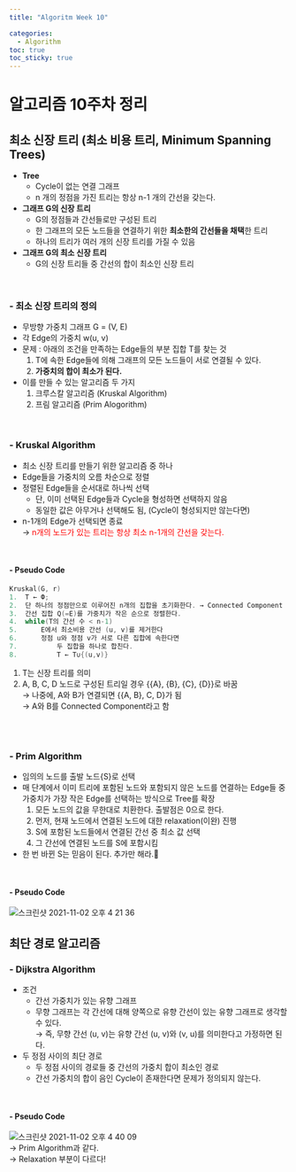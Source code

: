 ```yaml
---
title: "Algoritm Week 10"

categories:
  - Algorithm
toc: true
toc_sticky: true
---
```




# 알고리즘 10주차 정리

## 최소 신장 트리 (최소 비용 트리, Minimum Spanning Trees)

- **Tree**
  - Cycle이 없는 연결 그래프
  - n 개의 정점을 가진 트리는 항상 n-1 개의 간선을 갖는다.
- **그래프 G의 신장 트리**
  - G의 정점들과 간선들로만 구성된 트리
  - 한 그래프의 모든 노드들을 연결하기 위한 **최소한의 간선들을 채택**한 트리
  - 하나의 트리가 여러 개의 신장 트리를 가질 수 있음
- **그래프 G의 최소 신장 트리**
  - G의 신장 트리들 중 간선의 합이 최소인 신장 트리

<br>

### - 최소 신장 트리의 정의

- 무방향 가중치 그래프 G = (V, E)
- 각 Edge의 가중치 w(u, v)
- 문제 : 아래의 조건을 만족하는 Edge들의 부분 집합 T를 찾는 것
  1. T에 속한 Edge들에 의해 그래프의 모든 노드들이 서로 연결될 수 있다.
  2. **가중치의 합이 최소가 된다.**
- 이를 만들 수 있는 알고리즘 두 가지
  1. 크루스칼 알고리즘 (Kruskal Algorithm)
  2. 프림 알고리즘 (Prim Alogorithm)

<br>

### - Kruskal Algorithm

- 최소 신장 트리를 만들기 위한 알고리즘 중 하나
- Edge들을 가중치의 오름 차순으로 정렬
- 정렬된 Edge들을 순서대로 하나씩 선택
  - 단, 이미 선택된 Edge들과 Cycle을 형성하면 선택하지 않음
  - 동일한 값은 아무거나 선택해도 됨, (Cycle이 형성되지만 않는다면)
- n-1개의 Edge가 선택되면 종료 <br>
  → <span style="color:red">n개의 노드가 있는 트리는 항상 최소 n-1개의 간선을 갖는다.</span><br>

<br>

#### - Pseudo Code

```c
Kruskal(G, r)
1.  T ← Ф;	
2.	단 하나의 정점만으로 이루어진 n개의 집합을 초기화한다. → Connected Component
3.	간선 집합 Q(=E)를 가중치가 작은 순으로 정렬한다.
4.	while(T의 간선 수 < n-1)
5.		E에서 최소비용 간선 (u, v)를 제거한다
6.		정점 u와 정점 v가 서로 다른 집합에 속한다면
7.  		두 집합을 하나로 합친다.
8.  		T ← T∪{(u,v)}
```

1. T는 신장 트리를 의미
2.  A, B, C, D 노드로 구성된 트리일 경우 {{A}, {B}, {C}, {D}}로 바꿈 <br>
   → 나중에, A와 B가 연결되면 {{A, B}, C, D}가 됨 <br>
   → A와 B를 Connected Component라고 함
   <br>

<br>

### - Prim Algorithm

- 임의의 노드를 출발 노드{S}로 선택
- 매 단계에서 이미 트리에 포함된 노드와 포함되지 않은 노드를 연결하는 Edge들 중 가중치가 가장 작은 Edge를 선택하는 방식으로 Tree를 확장
  1. 모든 노드의 값을 무한대로 치환한다. 출발점은 0으로 한다.
  2. 먼저, 현재 노드에서 연결된 노드에 대한 relaxation(이완) 진행
  3. S에 포함된 노드들에서 연결된 간선 중 최소 값 선택
  4. 그 간선에 연결된 노드를 S에 포함시킴
- 한 번 바뀐 S는 믿음이 된다. 추가만 해라.💩

<br>

#### - Pseudo Code

![스크린샷 2021-11-02 오후 4 21 36](https://user-images.githubusercontent.com/37065429/139811666-d9239763-5eec-4638-90e3-9b013ff7574d.png)<br>



## 최단 경로 알고리즘

### - Dijkstra Algorithm

- 조건
  - 간선 가중치가 있는 유향 그래프
  - 무향 그래프는 각 간선에 대해 양쪽으로 유향 간선이 있는 유향 그래프로 생각할 수 있다. <br>
    → 즉, 무향 간선 (u, v)는 유향 간선 (u, v)와 (v, u)를 의미한다고 가정하면 된다.
- 두 정점 사이의 최단 경로
  - 두 정점 사이의 경로들 중 간선의 가중치 합이 최소인 경로
  - 간선 가중치의 합이 음인 Cycle이 존재한다면 문제가 정의되지 않는다.

<br>

#### - Pseudo Code

![스크린샷 2021-11-02 오후 4 40 09](https://user-images.githubusercontent.com/37065429/139811736-c6bb32ce-bd6a-49c3-a3a2-54e7544f12b1.png)<br>
→ Prim Algorithm과 같다. <br>
→ Relaxation 부분이 다르다! <br>
<br>